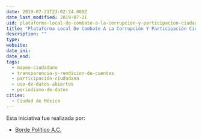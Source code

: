 ```yaml
---
date: 2019-07-21T23:02:24.000Z
date_last_modified: 2019-07-21
uid: plataforma-local-de-combate-a-la-corrupcion-y-participacion-ciudadana
title: "Plataforma Local De Combate A La Corrupción Y Participación Ciudadana"
description: ""
type: 
website: 
date_ini: 
date_end: 
tags:
  - mapeo-ciudadano
  - transparencia-y-rendicion-de-cuentas
  - participación-ciudadana
  - uso-de-datos-abiertos
  - periodismo-de-datos
cities: 
  - Ciudad de México
---
```


Esta iniciativa fue realizada por:

- [Borde Político A.C.](/i/borde-politico-a-c.html)
